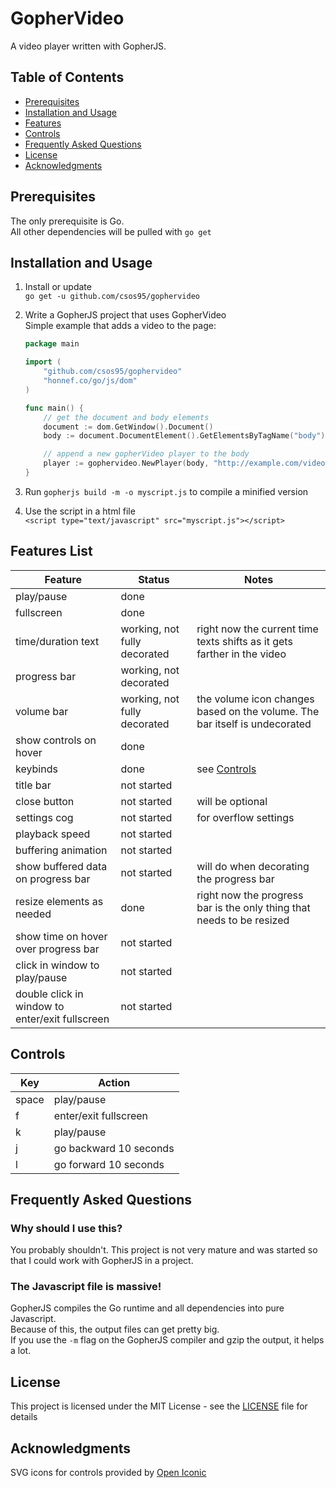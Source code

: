 # GopherVideo
A video player written with GopherJS.

## Table of Contents

  - [Prerequisites](#prerequisites)
  - [Installation and Usage](#installation-and-usage)
  - [Features](#features-list)
  - [Controls](#controls)
  - [Frequently Asked Questions](#frequently-asked-questions)
  - [License](#license)
  - [Acknowledgments](#acknowledgments)

## Prerequisites

The only prerequisite is Go.  
All other dependencies will be pulled with `go get`

## Installation and Usage

1. Install or update  
	`go get -u github.com/csos95/gophervideo`

2. Write a GopherJS project that uses GopherVideo  
	Simple example that adds a video to the page:
	```Go
	package main

	import (
		"github.com/csos95/gophervideo"
		"honnef.co/go/js/dom"
	)

	func main() {
		// get the document and body elements
		document := dom.GetWindow().Document()
		body := document.DocumentElement().GetElementsByTagName("body")[0].(*dom.HTMLBodyElement)

		// append a new gopherVideo player to the body
		player := gophervideo.NewPlayer(body, "http://example.com/video.mp4")
	}
	```
3. Run `gopherjs build -m -o myscript.js` to compile a minified version
4. Use the script in a html file  
	`<script type="text/javascript" src="myscript.js"></script>`
  

## Features List

| Feature | Status | Notes |
|-|-|-|
| play/pause | done |
| fullscreen | done |
| time/duration text | working, not fully decorated | right now the current time texts shifts as it gets farther in the video |
| progress bar | working, not decorated |
| volume bar | working, not fully decorated | the volume icon changes based on the volume. The bar itself is undecorated |
| show controls on hover | done |
| keybinds | done | see [Controls](#controls) |
| title bar | not started |
| close button | not started | will be optional |
| settings cog | not started | for overflow settings |
| playback speed | not started |
| buffering animation | not started |
| show buffered data on progress bar | not started | will do when decorating the progress bar |
| resize elements as needed | done | right now the progress bar is the only thing that needs to be resized |
| show time on hover over progress bar | not started |
| click in window to play/pause | not started |
| double click in window to enter/exit fullscreen | not started |

## Controls
| Key | Action |
|-|-|
| space | play/pause |
| f | enter/exit fullscreen |
| k | play/pause |
| j | go backward 10 seconds |
| l | go forward 10 seconds |

## Frequently Asked Questions

### Why should I use this?

You probably shouldn't. This project is not very mature and was started so that I could work with GopherJS in a project.

### The Javascript file is massive!

GopherJS compiles the Go runtime and all dependencies into pure Javascript.  
Because of this, the output files can get pretty big.  
If you use the `-m` flag on the GopherJS compiler and gzip the output, it helps a lot.

## License
This project is licensed under the MIT License - see the [LICENSE](LICENSE) file for details

## Acknowledgments

SVG icons for controls provided by [Open Iconic](www.useiconic.com/open)

